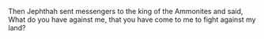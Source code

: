 Then Jephthah sent messengers to the king of the Ammonites and said, What do you have against me, that you have come to me to fight against my land?
